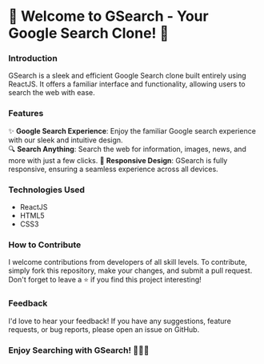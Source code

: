 # **🌟 Welcome to GSearch - Your Google Search Clone! 🌟**

### Introduction
GSearch is a sleek and efficient Google Search clone built entirely using ReactJS. It offers a familiar interface and functionality, allowing users to search the web with ease.

### Features
✨ **Google Search Experience**: Enjoy the familiar Google search experience with our sleek and intuitive design.  
🔍 **Search Anything**: Search the web for information, images, news, and more with just a few clicks. 
🎨 **Responsive Design**: GSearch is fully responsive, ensuring a seamless experience across all devices.  

### Technologies Used
- ReactJS
- HTML5
- CSS3


### How to Contribute
I welcome contributions from developers of all skill levels. To contribute, simply fork this repository, make your changes, and submit a pull request. Don't forget to leave a ⭐️ if you find this project interesting!

### Feedback
I'd love to hear your feedback! If you have any suggestions, feature requests, or bug reports, please open an issue on GitHub.

### Enjoy Searching with GSearch! 🚀🔎✨
